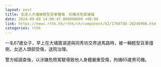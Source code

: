 ```yaml
---
layout: post
title: 女途人大埔被輕型貨車撞傷　司機涉危駕被捕
date: 2024-09-08 14:00:47.000000000 +08:00
link: https://news.rthk.hk/rthk/ch/component/k2/1769788-20240908.htm
categories: rthk
---
```


一名67歲女子，早上在大埔寶湖道與同秀坊交界過馬路時，被一輛輕型貨車撞倒，女途人頭部受傷，送院治理。

警方經調查後，以涉嫌危險駕駛導致他人身體嚴重受傷，拘捕65歲男司機。
